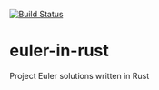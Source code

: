 [![Build Status](https://travis-ci.com/jiqiang/euler-in-rust.svg?branch=master)](https://travis-ci.com/jiqiang/euler-in-rust)
# euler-in-rust
Project Euler solutions written in Rust
